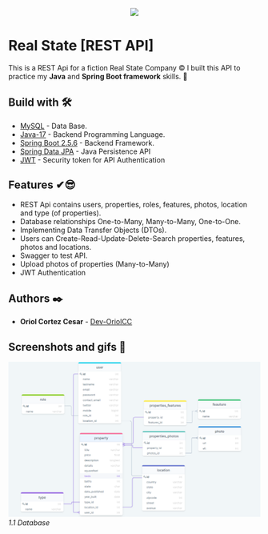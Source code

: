 <p align="center"><a href="6a4d3298760c2e7e49595184e1975.svg" target="_blank"><img src="https://www.fontana.com.ar/wp-content/uploads/2018/10/spring-boot-logo.png" width="400"></a></p>

# Real State [REST API]
This is a REST Api for a fiction Real State Company © I built this API to practice my **Java** and **Spring Boot framework** skills. 🙂

## Build with 🛠️
* [MySQL](https://www.mysql.com) - Data Base.
* [Java-17](https://www.oracle.com/java/technologies/javase/jdk17-archive-downloads.html) - Backend Programming Language.
* [Spring Boot 2.5.6](https://spring.io/blog/2021/10/21/spring-boot-2-5-6-is-now-available) - Backend Framework.
* [Spring Data JPA](https://spring.io/projects/spring-data-jpa) - Java Persistence API
* [JWT](https://jwt.io/) -  Security token for API Authentication

## Features ✔😎
* REST Api contains users, properties, roles, features, photos, location and type (of properties).
* Database relationships One-to-Many, Many-to-Many, One-to-One.
* Implementing Data Transfer Objects (DTOs).
* Users can Create-Read-Update-Delete-Search properties, features, photos and locations.
* Swagger to test API.
* Upload photos of properties (Many-to-Many)
* JWT Authentication



## Authors ✒️

* **Oriol Cortez Cesar** - [Dev-OriolCC](https://github.com/Dev-OriolCC)

## Screenshots and gifs 📸
![](screenshots/scr_2.png)
_1.1 Database_
